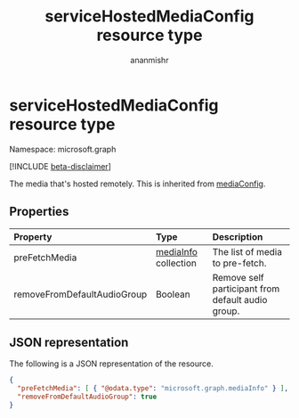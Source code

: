 ﻿---
title: "serviceHostedMediaConfig resource type"
description: "The media that's hosted remotely."
author: "ananmishr"
localization_priority: Normal
ms.prod: "cloud-communications"
doc_type: resourcePageType
---

# serviceHostedMediaConfig resource type

Namespace: microsoft.graph

[!INCLUDE [beta-disclaimer](../../includes/beta-disclaimer.md)]

The media that's hosted remotely. This is inherited from [mediaConfig](mediaconfig.md).

## Properties

| Property                    | Type                                 | Description                                       |
| :-------------------------- | :----------------------------------- | :------------------------------------------------ |
| preFetchMedia               | [mediaInfo](mediainfo.md) collection | The list of media to pre-fetch.                   |
| removeFromDefaultAudioGroup | Boolean                              | Remove self participant from default audio group. |

## JSON representation

The following is a JSON representation of the resource.

<!-- {
  "blockType": "resource",
  "optionalProperties": [
    "preFetchMedia"
  ],
  "baseType": "microsoft.graph.mediaConfig",
  "@odata.type": "microsoft.graph.serviceHostedMediaConfig"
}-->

```json
{
  "preFetchMedia": [ { "@odata.type": "microsoft.graph.mediaInfo" } ],
  "removeFromDefaultAudioGroup": true
}
```

<!-- uuid: 8fcb5dbc-d5aa-4681-8e31-b001d5168d79
2015-10-25 14:57:30 UTC -->

<!--
{
  "type": "#page.annotation",
  "description": "serviceHostedMediaConfig resource",
  "keywords": "",
  "section": "documentation",
  "tocPath": "",
  "suppressions": []
}
-->
